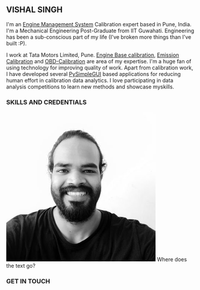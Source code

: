 ## VISHAL SINGH
I'm an [Engine Management System](http://www.autotap.com/techlibrary/intro_to_engine_management.asp) Calibration expert based in Pune, India. I'm a Mechanical Engineering Post-Graduate from IIT Guwahati. Engineering has been a sub-conscious part of my life (I've broken more things than I've built :P).

I work at Tata Motors Limited, Pune. [Engine Base calibration](https://www.mathworks.com/videos/engine-base-calibration-a-model-based-approach-for-the-air-charge-model-calibration-1525331994542.html), [Emission Calibration](https://dieselnet.com/tech/engine_emission-control.php) and [OBD-Calibration](https://x-engineer.org/automotive-engineering/internal-combustion-engines/diagnostics/on-board-diagnostics-obd-modes-operation-diagnostic-services/) are area of my expertise. I'm a huge fan of using technology for improving quality of work. Apart from calibration work, I have developed several [PySimpleGUI](https://pysimplegui.readthedocs.io/en/latest/readme/) based applications for reducing human effort in calibration data analytics. I love participating in data analysis competitions to learn new methods and showcase myskills.


### SKILLS AND CREDENTIALS

![Image](https://github.com/atomandspace/atomandspace.github.io/blob/main/profile/4943IN9U_400x400.jpg) Where does the text go?

### GET IN TOUCH

 ![[](mailto:persecvs@gmail.com)](https://img.icons8.com/color/48/000000/gmail-new.png)    ![[](https://twitter.com/vishal_5ingh)](https://img.icons8.com/color/48/000000/twitter--v1.png)
